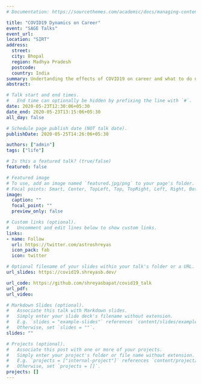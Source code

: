 ```yaml
---
# Documentation: https://sourcethemes.com/academic/docs/managing-content/

title: "COVID19 Dynamics on Career"
event: "SAGE Talks"
event_url:
location: "SIRT"
address:
  street:
  city: Bhopal
  region: Madhya Pradesh
  postcode:
  country: India
summary: Undertanding the effects of COVID19 on career and what to do next?
abstract:

# Talk start and end times.
#   End time can optionally be hidden by prefixing the line with `#`.
date: 2020-05-23T12:30:06+05:30
date_end: 2020-05-23T13:15:06+05:30
all_day: false

# Schedule page publish date (NOT talk date).
publishDate: 2020-05-25T14:26:06+05:30

authors: ["admin"]
tags: ["life"]

# Is this a featured talk? (true/false)
featured: false

# Featured image
# To use, add an image named `featured.jpg/png` to your page's folder.
# Focal points: Smart, Center, TopLeft, Top, TopRight, Left, Right, BottomLeft, Bottom, BottomRight.
image:
  caption: ""
  focal_point: ""
  preview_only: false

# Custom links (optional).
#   Uncomment and edit lines below to show custom links.
links:
- name: Follow
  url: https://twitter.com/astroshreyas
  icon_pack: fab
  icon: twitter

# Optional filename of your slides within your talk's folder or a URL.
url_slides: https://covid19.shreyasb.dev/

url_code: https://github.com/shreyasbapat/covid19_talk
url_pdf:
url_video:

# Markdown Slides (optional).
#   Associate this talk with Markdown slides.
#   Simply enter your slide deck's filename without extension.
#   E.g. `slides = "example-slides"` references `content/slides/example-slides.md`.
#   Otherwise, set `slides = ""`.
slides: ""

# Projects (optional).
#   Associate this post with one or more of your projects.
#   Simply enter your project's folder or file name without extension.
#   E.g. `projects = ["internal-project"]` references `content/project/deep-learning/index.md`.
#   Otherwise, set `projects = []`.
projects: []
---
```

